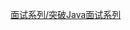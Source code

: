 [面试系列/突破Java面试系列](https://github.com/Wasabi1234/Java-Interview-Tutorial/tree/master/%E9%9D%A2%E8%AF%95%E7%B3%BB%E5%88%97/%E7%AA%81%E7%A0%B4Java%E9%9D%A2%E8%AF%95%E7%B3%BB%E5%88%97)
